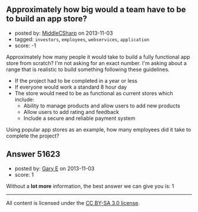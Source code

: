 ## Approximately how big would a team have to be to build an app store?

- posted by: [MiddleCSharp](https://stackexchange.com/users/-1/28554-middlecsharp) on 2013-11-03
- tagged: `investors`, `employees`, `webservices`, `application`
- score: -1

<p>Approximately how many people it would take to build a fully functional app store from scratch? I'm not asking for an exact number. I'm asking about a range that is realistic to build something following these guidelines. </p>

<ul>
<li>If the project had to be completed in a year or less</li>
<li>If everyone would work a standard 8 hour day</li>
<li>The store would need to be as functional as current stores which
include:
<ul>
<li>Ability to manage products and allow users to add new products</li>
<li>Allow users to add rating and feedback</li>
<li>Include a secure and reliable payment system</li>
</ul></li>
</ul>

<p>Using popular app stores as an example, how many employees did it take to complete the project?</p>



## Answer 51623

- posted by: [Gary E](https://stackexchange.com/users/-1/2587-gary-e) on 2013-11-03
- score: 1

<p>Without a <strong>lot more</strong> information, the best answer we can give you is: 1</p>




---

All content is licensed under the [CC BY-SA 3.0 license](https://creativecommons.org/licenses/by-sa/3.0/).
